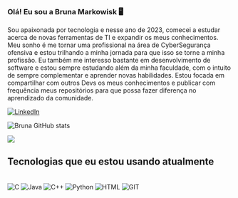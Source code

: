 ### Olá! Eu sou a Bruna Markowisk 🖥️

Sou apaixonada por tecnologia e nesse ano de 2023, comecei a estudar acerca de novas ferramentas de TI e expandir os meus conhecimentos. Meu sonho é me tornar uma profissional na área de CyberSegurança ofensiva e estou trilhando a minha jornada para que isso se torne a minha profissão. Eu também me interesso bastante em desenvolvimento de software e estou sempre estudando além da minha faculdade, com o intuito de sempre complementar e aprender novas habilidades. Estou focada em compartilhar com outros Devs os meus conhecimentos e publicar com frequência meus repositórios para que possa fazer diferença no aprendizado da comunidade.

[![LinkedIn](https://img.shields.io/badge/LinkedIn-0077B5?style=for-the-badge&logo=linkedin&logoColor=white)](https://www.linkedin.com/in/bruna-markowisk-848384184/)

![Bruna GitHub stats](https://github-readme-stats.vercel.app/api?username=Brunamark&show_icons=true&theme=tokyonight)

<div>
   <img align="center" src="https://github-readme-stats.vercel.app/api/top-langs/?username=Brunamark&layout=compact" />
</div>

## Tecnologias que eu estou usando atualmente
<div style="display: inline_block"><br/>
  <img align="center" alt = "C" src="https://img.shields.io/badge/C-00599C?style=for-the-badge&logo=c&logoColor=white" />
  <img align="center" alt = "Java" src="https://img.shields.io/badge/Java-ED8B00?style=for-the-badge&logo=openjdk&logoColor=white" />
  <img align="center" alt = "C++" src="https://img.shields.io/badge/C%2B%2B-00599C?style=for-the-badge&logo=c%2B%2B&logoColor=white" />
  <img align="center" alt = "Python" src="https://img.shields.io/badge/Python-3776AB?style=for-the-badge&logo=python&logoColor=white" />
  <img align="center" alt = "HTML" src="https://img.shields.io/badge/HTML-239120?style=for-the-badge&logo=html5&logoColor=white" />
  <img align="center" alt = "GIT" src="https://img.shields.io/badge/git-%23F05033.svg?style=for-the-badge&logo=git&logoColor=white" /><br>
</div>









